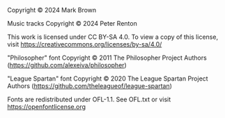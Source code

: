 Copyright &copy; 2024 Mark Brown

Music tracks Copyright &copy; 2024 Peter Renton

This work is licensed under CC BY-SA 4.0. To view a copy of this license,
visit https://creativecommons.org/licenses/by-sa/4.0/

"Philosopher" font Copyright &copy; 2011 The Philosopher Project Authors
(https://github.com/alexeiva/philosopher)

"League Spartan" font Copyright &copy; 2020 The League Spartan Project Authors
(https://github.com/theleagueof/league-spartan)

Fonts are redistributed under OFL-1.1. See OFL.txt or visit
https://openfontlicense.org
